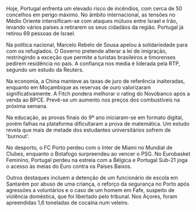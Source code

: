 Hoje, Portugal enfrenta um elevado risco de incêndios, com cerca de 50 concelhos em perigo máximo. No âmbito internacional, as tensões no Médio Oriente intensificam-se com ataques mútuos entre Israel e Irão, levando vários países a retirarem os seus cidadãos da região. Portugal já retirou 69 pessoas de Israel.

Na política nacional, Marcelo Rebelo de Sousa apelou à solidariedade para com os refugiados. O Governo pretende alterar a lei de imigração, restringindo a exceção que permite a turistas brasileiros e timorenses pedirem residência no país. A confiança nos media é liderada pela RTP, segundo um estudo da Reuters.

Na economia, a China manteve as taxas de juro de referência inalteradas, enquanto em Moçambique as reservas de ouro valorizaram significativamente. A Fitch pondera melhorar o rating do Novobanco após a venda ao BPCE. Prevê-se um aumento nos preços dos combustíveis na próxima semana.

Na educação, as provas finais do 9º ano iniciaram-se em formato digital, porém falhas na plataforma dificultaram a prova de matemática. Um estudo revela que mais de metade dos estudantes universitários sofrem de 'burnout'.

No desporto, o FC Porto perdeu com o Inter de Miami no Mundial de Clubes, enquanto o Botafogo surpreendeu ao vencer o PSG. No Eurobasket Feminino, Portugal perdeu na estreia com a Bélgica e Portugal Sub-21 joga o acesso às meias do Euro contra os Países Baixos.

Outros destaques incluem a detenção de um funcionário de escola em Santarém por abuso de uma criança, o reforço da segurança no Porto após agressões a voluntários e o caso de um homem em Fafe, suspeito de violência doméstica, que foi libertado pelo tribunal. Nos Açores, foram apreendidas 1,6 toneladas de cocaína num veleiro.